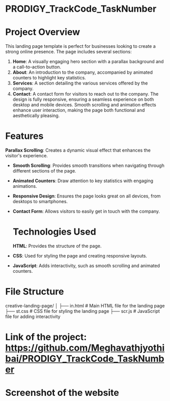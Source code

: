 # PRODIGY_TrackCode_TaskNumber

# Project Overview
This landing page template is perfect for businesses looking to create a strong online presence. The page includes several sections:

1. **Home**: A visually engaging hero section with a parallax background and a call-to-action button.
2. **About**: An introduction to the company, accompanied by animated counters to highlight key statistics.
3. **Services**: A section detailing the various services offered by the company.
4. **Contact**: A contact form for visitors to reach out to the company.
The design is fully responsive, ensuring a seamless experience on both desktop and mobile devices. Smooth scrolling and animation effects enhance user interaction, making the page both functional and aesthetically pleasing.

# Features
**Parallax Scrolling**: Creates a dynamic visual effect that enhances the visitor's experience.
- **Smooth Scrolling**: Provides smooth transitions when navigating through different sections of the page.
- **Animated Counters**: Draw attention to key statistics with engaging animations.
- **Responsive Design**: Ensures the page looks great on all devices, from desktops to smartphones.
- **Contact Form**: Allows visitors to easily get in touch with the company.

  # Technologies Used
  **HTML**: Provides the structure of the page.
- **CSS**: Used for styling the page and creating responsive layouts.
- **JavaScript**: Adds interactivity, such as smooth scrolling and animated counters.

# File Structure
creative-landing-page/
│
├── in.html               # Main HTML file for the landing page
├── st.css                # CSS file for styling the landing page
├── scr.js                # JavaScript file for adding interactivity

# Link of the project: https://github.com/Meghavathjyothibai/PRODIGY_TrackCode_TaskNumber

# Screenshot of the website
